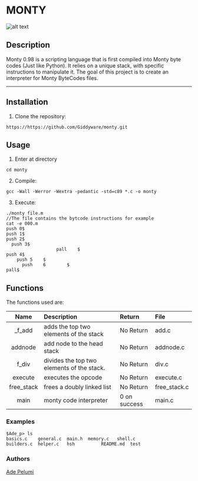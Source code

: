 # MONTY

![alt text](https://pbs.twimg.com/media/CFYYWy6UEAE9Ow-.png)

## Description

Monty 0.98 is a scripting language that is first compiled into Monty byte codes (Just like Python). It relies on a unique stack, with specific instructions to manipulate it. The goal of this project is to create an interpreter for Monty ByteCodes files.

---

## Installation

1. Clone the repository:

```console
https://https://github.com/Giddyware/monty.git
```

## Usage

1. Enter at directory

```console
cd monty
```

2. Compile:

```console
gcc -Wall -Werror -Wextra -pedantic -std=c89 *.c -o monty
```

3. Execute:

```console
./monty file.m
//The file contains the bytcode instructions for example
cat -e 000.m
push 0$
push 1$
push 2$
  push 3$
                   pall    $
push 4$
    push 5    $
      push    6        $
pall$
```

## Functions

The functions used are:

|    Name    | Description                                | Return       | File         |
| :--------: | :----------------------------------------- | :----------- | :----------- |
|  \_f_add   | adds the top two elements of the stack     | No Return    | add.c        |
|  addnode   | add node to the head stack                 | No Return    | addnode.c    |
|   f_div    | divides the top two elements of the stack. | No Return    | div.c        |
|  execute   | executes the opcode                        | No Return    | execute.c    |
| free_stack | frees a doubly linked list                 | No Return    | free_stack.c |
|    main    | monty code interpreter                     | 0 on success | main.c       |

### Examples

```console
$Ade_p> ls
basics.c    general.c  main.h  memory.c   shell.c
builders.c  helper.c   hsh          README.md  test
```

### Authors

[Ade Pelumi ](https://github.com/Giddyware)
